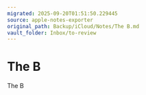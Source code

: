 ```yaml
---
migrated: 2025-09-20T01:51:50.229445
source: apple-notes-exporter
original_path: Backup/iCloud/Notes/The B.md
vault_folder: Inbox/to-review
---
```

# The B



The B
